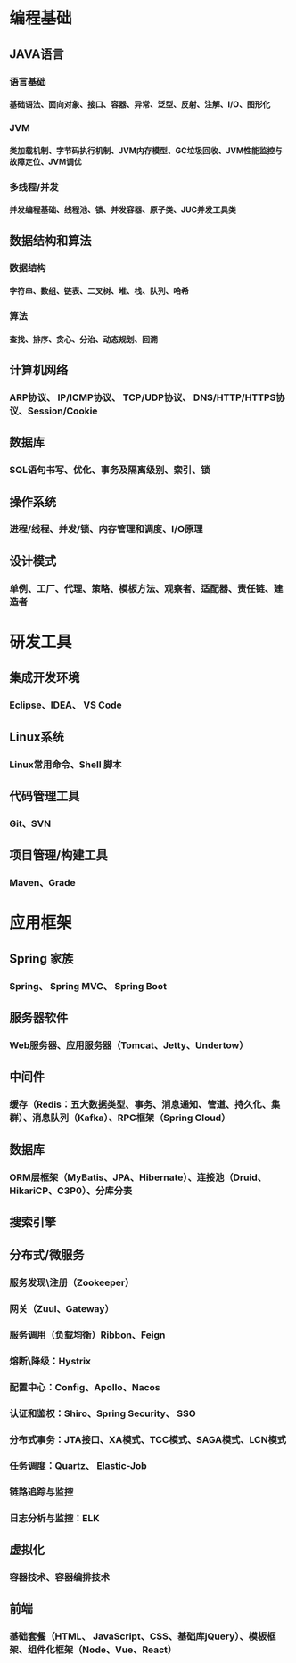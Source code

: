 # 编程基础
## JAVA语言
### 语言基础
#### 基础语法、面向对象、接口、容器、异常、泛型、反射、注解、I/O、图形化

### JVM
#### 类加载机制、字节码执行机制、JVM内存模型、GC垃圾回收、JVM性能监控与故障定位、JVM调优

### 多线程/并发
#### 并发编程基础、线程池、锁、并发容器、原子类、JUC并发工具类

## 数据结构和算法
### 数据结构
#### 字符串、数组、链表、二叉树、堆、栈、队列、哈希
### 算法
#### 查找、排序、贪心、分治、动态规划、回溯

## 计算机网络
### ARP协议、 IP/ICMP协议、 TCP/UDP协议、 DNS/HTTP/HTTPS协议、Session/Cookie

## 数据库
### SQL语句书写、优化、事务及隔离级别、索引、锁

## 操作系统
### 进程/线程、并发/锁、内存管理和调度、I/O原理 
## 设计模式
### 单例、工厂、代理、策略、模板方法、观察者、适配器、责任链、建造者

# 研发工具
## 集成开发环境
### Eclipse、IDEA、 VS Code
## Linux系统 
### Linux常用命令、Shell 脚本
## 代码管理工具
### Git、SVN
## 项目管理/构建工具
### Maven、Grade

# 应用框架
## Spring 家族
### Spring、 Spring MVC、 Spring Boot

## 服务器软件
### Web服务器、应用服务器（Tomcat、Jetty、Undertow）

## 中间件
### 缓存（Redis：五大数据类型、事务、消息通知、管道、持久化、集群）、消息队列（Kafka）、RPC框架（Spring Cloud）

## 数据库
### ORM层框架（MyBatis、JPA、Hibernate）、连接池（Druid、HikariCP、C3P0）、分库分表

## 搜索引擎

## 分布式/微服务
### 服务发现\注册（Zookeeper）
### 网关（Zuul、Gateway）
### 服务调用（负载均衡）Ribbon、Feign
### 熔断\降级：Hystrix
### 配置中心：Config、Apollo、Nacos
### 认证和鉴权：Shiro、Spring Security、 SSO
### 分布式事务：JTA接口、XA模式、TCC模式、SAGA模式、LCN模式
### 任务调度：Quartz、 Elastic-Job
### 链路追踪与监控
### 日志分析与监控：ELK

## 虚拟化
### 容器技术、容器编排技术

## 前端
### 基础套餐（HTML、 JavaScript、CSS、基础库jQuery）、模板框架、组件化框架（Node、Vue、React）






